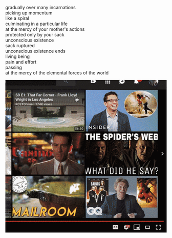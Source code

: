gradually over many incarnations    
picking up momentum    
like a spiral    
culminating in a particular life    
at the mercy of your mother's actions    
protected only by your sack    
unconscious existence    
sack ruptured    
unconscious existence ends    
living being    
pain and effort    
passing    
at the mercy of the elemental forces of the world    

![Lossy GIF of chickens](chickens-hi-def.gif)
